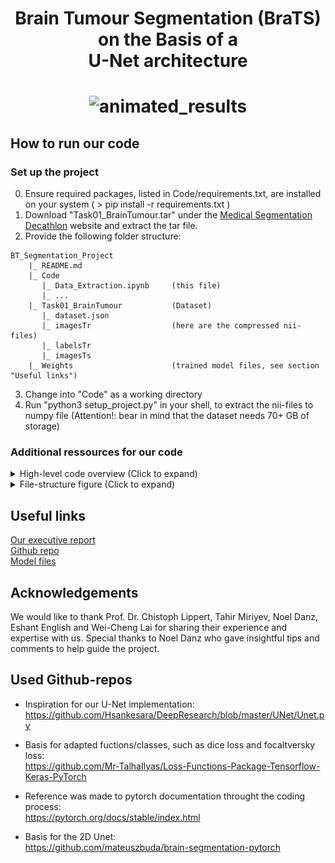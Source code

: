 ## 
# <div align="center">Brain Tumour Segmentation (BraTS) on the Basis of a <br/> U-Net architecture</div>
# <div align="center">![animated_results](https://user-images.githubusercontent.com/89709351/187308267-0b8bdd49-5024-40db-8efe-43ab2a0bc842.gif)</div>


## How to run our code
### Set up the project
0. Ensure required packages, listed in Code/requirements.txt, are installed on your system ( > pip install -r requirements.txt )
1. Download "Task01_BrainTumour.tar" under the [Medical Segmentation Decathlon](http://medicaldecathlon.com) website and extract the tar file.
2. Provide the following folder structure:
```
BT_Segmentation_Project
    |_ README.md
    |_ Code
       |_ Data_Extraction.ipynb     (this file)
       |_ ...
    |_ Task01_BrainTumour           (Dataset)
       |_ dataset.json
       |_ imagesTr                  (here are the compressed nii-files)
       |_ labelsTr
       |_ imagesTs
    |_ Weights                      (trained model files, see section "Useful links")
```
3. Change into "Code" as a working directory
4. Run "python3 setup_project.py" in your shell, to extract the nii-files to numpy file (Attention!: bear in mind that the dataset needs 70+ GB of storage)


### Additional ressources for our code
<details>
  <summary>High-level code overview (Click to expand)</summary>

### Code Overview
#### Notebooks
- demo.ipynb:<br/>
Here we present our model training along with evaluation metrics and animated visualizations. The majority of what we report in our paper is produced using this code.

#### Python-files
- custom_losses.py:<br/>
Contains custom programmed losses. In addition you can find the get_loss function to automatically calculate the loss for a provided loss-function. 

- data_loading.py:<br/>
This is the dataloader. The function get_train_test_iters gives you the data iterators. 

- dataset_utils.py:<br/>
Here we coded all functions for manipulating and processing data.

- train.py:<br/>
Here you can find the train_model function to train a model.

#### Folders
- Optional:<br/>
Here we stored additional experimental code that was not ultimately used in our trained models or demo.

- Architectures:<br/>
Here you can find all model architectures that we built.
</details>


<details>
  <summary>File-structure figure (Click to expand)</summary>-
<p align="left"><img src="https://github.com/Space-Dream-42/brainTumourProject/blob/main/images/filestructure.jpg?raw=true" width="700" height="500"></p>
</details>


## Useful links
[Our executive report](executive_report.pdf)  <br/>
[Github repo](https://github.com/Space-Dream-42/brainTumourProject) <br/>
[Model files](https://drive.google.com/drive/folders/1pTMtH2817WEceukKP52Lep9QR-ZB2WKz?usp=sharing) <br/>


## Acknowledgements
We would like to thank Prof. Dr. Chistoph Lippert, Tahir Miriyev, Noel Danz, Eshant English and Wei-Cheng Lai for sharing their experience and expertise with us. Special thanks to Noel Danz who gave insightful tips and comments to help guide the project.


## Used Github-repos
- Inspiration for our U-Net implementation: <br/>
https://github.com/Hsankesara/DeepResearch/blob/master/UNet/Unet.py <br/>

- Basis for adapted fuctions/classes, such as dice loss and focaltversky loss: <br/>
https://github.com/Mr-TalhaIlyas/Loss-Functions-Package-Tensorflow-Keras-PyTorch <br/>

- Reference was made to pytorch documentation throught the coding process: <br/>
https://pytorch.org/docs/stable/index.html <br/>

- Basis for the 2D Unet: <br/>
https://github.com/mateuszbuda/brain-segmentation-pytorch
